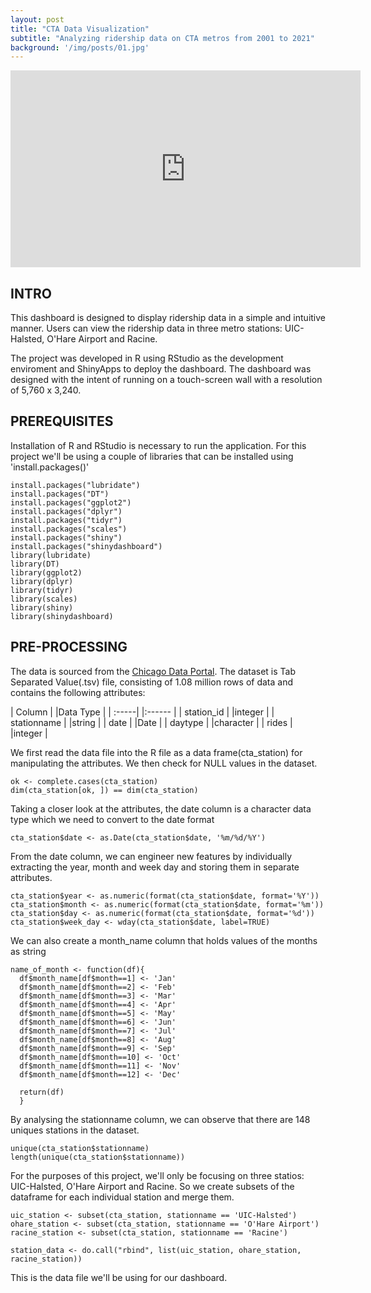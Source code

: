```yaml
---
layout: post
title: "CTA Data Visualization"
subtitle: "Analyzing ridership data on CTA metros from 2001 to 2021"
background: '/img/posts/01.jpg'
---
```

<iframe width="560" height="315" src="https://www.youtube.com/embed/qoWCB8AUiP4" title="YouTube video player" frameborder="0" allow="accelerometer; autoplay; clipboard-write; encrypted-media; gyroscope; picture-in-picture" allowfullscreen></iframe>


## INTRO
This dashboard is designed to display ridership data in a simple and intuitive manner. Users can view the ridership data in three metro stations: UIC-Halsted, O'Hare Airport and Racine. 

The project was developed in R using RStudio as the development enviroment and ShinyApps to deploy the dashboard. The dashboard was designed with the intent of running on a touch-screen wall with a resolution of 5,760 x 3,240.

## PREREQUISITES
Installation of R and RStudio is necessary to run the application.
For this project we'll be using a couple of libraries that can be installed using 'install.packages()'
```
install.packages("lubridate")
install.packages("DT")
install.packages("ggplot2")
install.packages("dplyr")
install.packages("tidyr")
install.packages("scales")
install.packages("shiny")
install.packages("shinydashboard")
library(lubridate)
library(DT)
library(ggplot2)
library(dplyr)
library(tidyr)
library(scales)
library(shiny)
library(shinydashboard)
```
## PRE-PROCESSING
The data is sourced from the [Chicago Data Portal](https://data.cityofchicago.org/Transportation/CTA-Ridership-L-Station-Entries-Daily-Totals/5neh-572f/data).
The dataset is Tab Separated Value(.tsv) file, consisting of 1.08 million rows of data and contains the following attributes:

| Column |  |Data Type |
| :-----|  |:------  |
| station_id |  |integer |
| stationname |  |string |
| date |  |Date |
| daytype |  |character |
| rides |  |integer |

We first read the data file into the R file as a data frame(cta_station) for manipulating the attributes. We then check for NULL values in the dataset.
```
ok <- complete.cases(cta_station)
dim(cta_station[ok, ]) == dim(cta_station)
```

Taking a closer look at the attributes, the date column is a character data type which we need to convert to the date format
```
cta_station$date <- as.Date(cta_station$date, '%m/%d/%Y')
```

From the date column, we can engineer new features by individually extracting the year, month and week day and storing them in separate attributes.
```
cta_station$year <- as.numeric(format(cta_station$date, format='%Y'))
cta_station$month <- as.numeric(format(cta_station$date, format='%m'))
cta_station$day <- as.numeric(format(cta_station$date, format='%d'))
cta_station$week_day <- wday(cta_station$date, label=TRUE)
```

We can also create a month_name column that holds values of the months as string
```
name_of_month <- function(df){
  df$month_name[df$month==1] <- 'Jan'
  df$month_name[df$month==2] <- 'Feb'
  df$month_name[df$month==3] <- 'Mar'
  df$month_name[df$month==4] <- 'Apr'
  df$month_name[df$month==5] <- 'May'
  df$month_name[df$month==6] <- 'Jun'
  df$month_name[df$month==7] <- 'Jul'
  df$month_name[df$month==8] <- 'Aug'
  df$month_name[df$month==9] <- 'Sep'
  df$month_name[df$month==10] <- 'Oct'
  df$month_name[df$month==11] <- 'Nov'
  df$month_name[df$month==12] <- 'Dec'
  
  return(df)
  }
  ```

By analysing the stationname column, we can observe that there are 148 uniques stations in the dataset.
```
unique(cta_station$stationname)
length(unique(cta_station$stationname))
```

For the purposes of this project, we'll only be focusing on three statios: UIC-Halsted, O'Hare Airport and Racine. So we create subsets of the dataframe for each individual station and merge them. 
```
uic_station <- subset(cta_station, stationname == 'UIC-Halsted')
ohare_station <- subset(cta_station, stationname == 'O'Hare Airport')
racine_station <- subset(cta_station, stationname == 'Racine')

station_data <- do.call("rbind", list(uic_station, ohare_station, racine_station))
```

This is the data file we'll be using for our dashboard.
